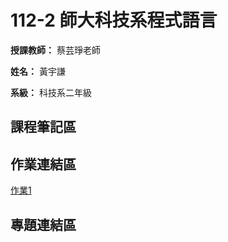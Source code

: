 # 112-2 師大科技系程式語言

**授課教師：** 蔡芸琤老師

**姓名：** 黃宇謙

**系級：** 科技系二年級

## 課程筆記區
## 作業連結區
[作業1](https://github.com/ArthurArthurArthur0817/Programming-Language/blob/main/HW1.py)
## 專題連結區


